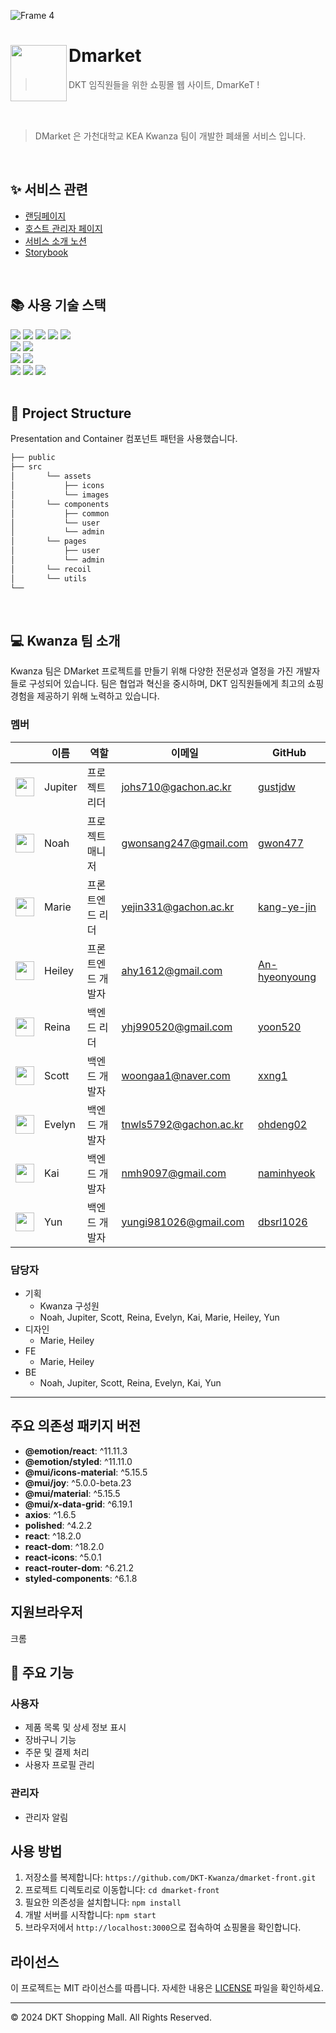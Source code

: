 ![Frame 4](https://github.com/DKT-Kwanza/dmarket-front/assets/79887939/b5c26526-7847-4012-91d8-63fd22e8adba)

# Dmarket <img src="https://github.com/DKT-Kwanza/dmarket-front/assets/79887939/f27b7118-bd4d-4be1-9a46-b4b2dec5b7a7" align=left width=90>
> DKT 임직원들을 위한 쇼핑몰 웹 사이트, DmarKeT !

<br/><br/>

> DMarket 은 가천대학교 KEA Kwanza 팀이 개발한 폐쇄몰 서비스 입니다.

<br/>

## ✨ 서비스 관련
- [랜딩페이지](/)
- [호스트 관리자 페이지](/)
- [서비스 소개 노션](/)
- [Storybook](/)

<br />

## 📚 사용 기술 스택
<div align="left">

<div>
<img src="https://img.shields.io/badge/React-61DAFB?style=flat-square&logo=React&logoColor=white">
<img src="https://img.shields.io/badge/Node.js-339933?style=flat-square&logo=Node.js&logoColor=white">
<img src="https://img.shields.io/badge/Javascript-F7DF1E?style=flat-square&logo=Javascript&logoColor=white">
<img src="https://img.shields.io/badge/Recoil-3578E5?style=flat-square&logo=Recoil&logoColor=white">
<img src="https://img.shields.io/badge/Prettier-F7B93E?style=flat-square&logo=Prettier&logoColor=white">
</div>

<div>
<img src="https://img.shields.io/badge/Spring Boot-6DB33F?style=flat-square&logo=Spring Boot&logoColor=white">
<img src="https://img.shields.io/badge/Gradle-02303A?style=flat-square&logo=Gradle&logoColor=white">
</div>

<div>
<img src="https://img.shields.io/badge/MySQL-4479A1.svg?style=flat-square&logo=MySQL&logoColor=white">
<img src="https://img.shields.io/badge/Redis-DC382D?style=flat-square&logo=Redis&logoColor=white">
</div>

<div>
<img src="https://img.shields.io/badge/Amazon AWS-232F3E?style=flat-square&logo=Amazon AWS&logoColor=white">
<img src="https://img.shields.io/badge/Docker-2496ED?style=flat-square&logo=Docker&logoColor=white">
<img src="https://img.shields.io/badge/JSON Web Tokens-000000?style=flat-square&logo=JSON Web Tokens&logoColor=white">
</div>

<br/>

## 📁 Project Structure
Presentation and Container 컴포넌트 패턴을 사용했습니다.
```bash
├── public
├── src 
│       └── assets
│           ├── icons
│           └── images
│       └── components
│           ├── common
│           └── user
│           └── admin
│       └── pages
│           ├── user
│           └── admin
│       └── recoil
│       └── utils
└── 
```

<br />

## 💻 Kwanza 팀 소개

Kwanza 팀은 DMarket 프로젝트를 만들기 위해 다양한 전문성과 열정을 가진 개발자들로 구성되어 있습니다. 팀은 협업과 혁신을 중시하며, DKT 임직원들에게 최고의 쇼핑 경험을 제공하기 위해 노력하고 있습니다.

### 멤버

|  | 이름   | 역할              | 이메일                  | GitHub                                   |
|:------:|--------|-------------------|-------------------------|------------------------------------------|
| <img src="https://avatars.githubusercontent.com/u/106718306?v=4" width=30 height=30> | Jupiter| 프로젝트 리더     | johs710@gachon.ac.kr    | [gustjdw](https://github.com/gustjdw)    |
| <img src="https://avatars.githubusercontent.com/u/106463658?v=4" width=30 height=30> | Noah   | 프로젝트 매니저   | gwonsang247@gmail.com   | [gwon477](https://github.com/gwon477)   |
| <img src="https://avatars.githubusercontent.com/u/143896003?v=4" width=30 height=30> | Marie  | 프론트엔드 리더   | yejin331@gachon.ac.kr   | [kang-ye-jin](https://github.com/kang-ye-jin) |
| <img src="https://avatars.githubusercontent.com/u/79887939?v=4" width=30 height=30> | Heiley | 프론트엔드 개발자 | ahy1612@gmail.com       | [An-hyeonyoung](https://github.com/An-hyeonyoung) |
| <img src="https://avatars.githubusercontent.com/u/48776634?v=4" width=30 height=30> | Reina  | 백엔드 리더       | yhj990520@gmail.com     | [yoon520](https://github.com/yoon520)    |
| <img src="https://avatars.githubusercontent.com/u/114065532?v=4" width=30 height=30> | Scott  | 백엔드 개발자     | woongaa1@naver.com      | [xxng1](https://github.com/mike-xxng1)   |
| <img src="https://avatars.githubusercontent.com/u/90545561?v=4" width=30 height=30> | Evelyn | 백엔드 개발자     | tnwls5792@gachon.ac.kr  | [ohdeng02](https://github.com/ohdeng02) |
| <img src="https://avatars.githubusercontent.com/u/112960401?v=4" width=30 height=30> | Kai    | 백엔드 개발자     | nmh9097@gmail.com       | [naminhyeok](https://github.com/naminhyeok) |
| <img src="https://avatars.githubusercontent.com/u/72259206?v=4" width=30 height=30> | Yun    | 백엔드 개발자     | yungi981026@gmail.com    | [dbsrl1026](https://github.com/dbsrl1026) |



### 담당자
- 기획
  - Kwanza 구성원 
  - Noah, Jupiter, Scott, Reina, Evelyn, Kai, Marie, Heiley, Yun
- 디자인
  - Marie, Heiley
- FE
  - Marie, Heiley
- BE
  - Noah, Jupiter, Scott, Reina, Evelyn, Kai, Yun

---


## 주요 의존성 패키지 버전

- **@emotion/react**: ^11.11.3
- **@emotion/styled**: ^11.11.0
- **@mui/icons-material**: ^5.15.5
- **@mui/joy**: ^5.0.0-beta.23
- **@mui/material**: ^5.15.5
- **@mui/x-data-grid**: ^6.19.1
- **axios**: ^1.6.5
- **polished**: ^4.2.2
- **react**: ^18.2.0
- **react-dom**: ^18.2.0
- **react-icons**: ^5.0.1
- **react-router-dom**: ^6.21.2
- **styled-components**: ^6.1.8


## 지원브라우저
크롬

## 📌 주요 기능
### 사용자
- 제품 목록 및 상세 정보 표시
- 장바구니 기능
- 주문 및 결제 처리
- 사용자 프로필 관리

### 관리자
- 관리자 알림

## 사용 방법
1. 저장소를 복제합니다: `https://github.com/DKT-Kwanza/dmarket-front.git`
2. 프로젝트 디렉토리로 이동합니다: `cd dmarket-front`
3. 필요한 의존성을 설치합니다: `npm install`
4. 개발 서버를 시작합니다: `npm start`
5. 브라우저에서 `http://localhost:3000`으로 접속하여 쇼핑몰을 확인합니다.

## 라이선스
이 프로젝트는 MIT 라이선스를 따릅니다. 자세한 내용은 [LICENSE](./LICENSE) 파일을 확인하세요.

---
© 2024 DKT Shopping Mall. All Rights Reserved.
